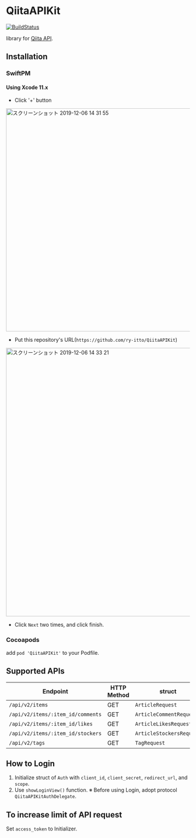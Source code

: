 # QiitaAPIKit
[![BuildStatus](https://github.com/ry-itto/QiitaAPIKit/workflows/push_on_master/badge.svg)](https://github.com/ry-itto/QiitaAPIKit/actions?workflow=push_on_master)

library for [Qiita API](https://qiita.com/api/v2/docs).

## Installation
### SwiftPM
#### Using Xcode 11.x
- Click '+' button
<img width="610" alt="スクリーンショット 2019-12-06 14 31 55" src="https://user-images.githubusercontent.com/30540303/70298497-33d2ae80-1835-11ea-9778-0a2948d86ef7.png">

- Put this repository's URL(`https://github.com/ry-itto/QiitaAPIKit`)
<img width="734" alt="スクリーンショット 2019-12-06 14 33 21" src="https://user-images.githubusercontent.com/30540303/70298561-62e92000-1835-11ea-83f1-c3b5ecfa97d4.png">

- Click `Next` two times, and click finish.

### Cocoapods
add `pod 'QiitaAPIKit'` to your Podfile.

## Supported APIs
|Endpoint|HTTP Method|struct|
|--|--|--|
|`/api/v2/items`|GET|`ArticleRequest`|
|`/api/v2/items/:item_id/comments`|GET|`ArticleCommentRequest`|
|`/api/v2/items/:item_id/likes`|GET|`ArticleLikesRequest`|
|`/api/v2/items/:item_id/stockers`|GET|`ArticleStockersRequest`|
|`/api/v2/tags`|GET|`TagRequest`|

## How to Login
1. Initialize struct of `Auth` with `client_id`, `client_secret`, `redirect_url`, and `scope`.
2. Use `showLoginView()` function.
※ Before using Login, adopt protocol `QiitaAPIKitAuthDelegate`.

## To increase limit of API request
Set `access_token` to Initializer.
